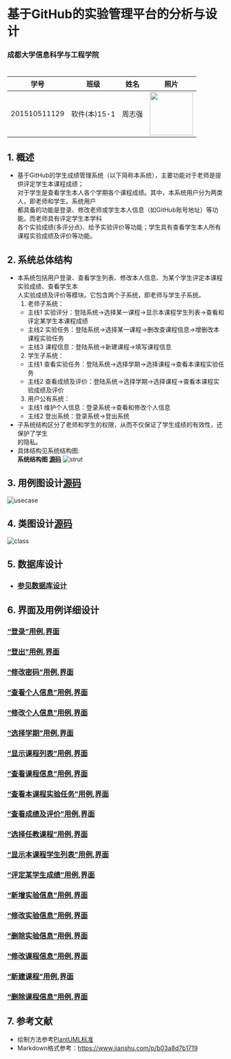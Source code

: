 # 基于GitHub的实验管理平台的分析与设计

### 成都大学信息科学与工程学院

#

|学号|班级|姓名|照片|
|:-------:|:-------------: | :----------:|:---:|
|201510511129|软件(本)15-1|周志强|<img src="./src/images/myself.jpg" width = "100px" />|

## 1. 概述
*   基于GitHub的学生成绩管理系统（以下简称本系统），主要功能对于老师是提供评定学生本课程成绩；  
对于学生是查看学生本人各个学期各个课程成绩。其中，本系统用户分为两类人，即老师和学生。系统用户  
都具备的功能是登录、修改老师或学生本人信息（如GitHub账号地址）等功能。而老师具有评定学生本学科  
各个实验成绩(多评分点)、给予实验评价等功能；学生具有查看学生本人所有课程实验成绩及评价等功能。  
    
## 2. 系统总体结构
*   本系统包括用户登录、查看学生列表、修改本人信息、为某个学生评定本课程实验成绩、查看学生本  
人实验成绩及评价等模块。它包含两个子系统，即老师与学生子系统。  
    1.  老师子系统：  
    *   主线1 实验评分：登陆系统->选择某一课程->显示本课程学生列表->查看和评定某学生本课程成绩 
    *   主线2 实验任务：登陆系统->选择某一课程->删改查课程信息->增删改本课程实验任务  
    *   主线3 课程信息：登陆系统->新建课程->填写课程信息  
    2.  学生子系统：  
    *   主线1 查看实验任务：登陆系统->选择学期->选择课程->查看本课程实验任务  
    *   主线2 查看成绩及评价：登陆系统->选择学期->选择课程->查看本课程实验成绩及评价  
    3.  用户公有系统：   
    *   主线1 维护个人信息：登录系统->查看和修改个人信息
    *   主线2 登出系统：登录系统->登出系统   
*   子系统结构区分了老师和学生的权限，从而不仅保证了学生成绩的有效性，还保护了学生  
的隐私。
*   具体结构见系统结构图:  
**系统结构图 [源码](./src/codes/strut.wsd)**
![strut](./src/images/strut.png)
    
## 3. 用例图设计[源码](./src/codes/usecase.wsd)
![usecase](./src/images/usecase.png)

## 4. 类图设计[源码](./src/codes/class.wsd)
![class](./src/images/class.png)

## 5. 数据库设计
- ### [参见数据库设计](./src/数据库设计/数据库设计.md)
     
## 6. 界面及用例详细设计

### [“登录”用例](./src/用例/登录.md),[界面](https://agreysky.github.io/is_analysis/test6/src/ui/login_html.html)
### [“登出”用例](./src/用例/登出.md),[界面](https://agreysky.github.io/is_analysis/test6/src/ui/顶部菜单_html.html)
### [“修改密码”用例](./src/用例/修改密码.md),[界面](https://agreysky.github.io/is_analysis/test6/src/ui/顶部菜单_html.html)
### [“查看个人信息”用例](./src/用例/查看个人信息.md),[界面](https://agreysky.github.io/is_analysis/test6/src/ui/顶部菜单_html.html)
### [“修改个人信息”用例](./src/用例/修改个人信息.md),[界面](https://agreysky.github.io/is_analysis/test6/src/ui/顶部菜单_html.html)
### [“选择学期”用例](./src/用例/选择学期.md),[界面](https://agreysky.github.io/is_analysis/test6/src/ui/选择学期_html.html)
### [“显示课程列表”用例](src/用例/查看课程列表.md),[界面](https://agreysky.github.io/is_analysis/test6/src/ui/查看课程列表_html.html)
### [“查看课程信息”用例](./src/用例/查看课程信息.md),[界面](https://agreysky.github.io/is_analysis/test6/src/ui/查看课程信息_html.html)
### [“查看本课程实验任务”用例](src/用例/查看实验列表.md),[界面](https://agreysky.github.io/is_analysis/test6/src/ui/删改查实验任务（1）_html.html)
### [“查看成绩及评价”用例](src/用例/查看成绩列表.md),[界面](https://agreysky.github.io/is_analysis/test6/src/ui/查看和评定成绩列表_html.html)
### [“选择任教课程”用例](./src/用例/选择任教课程.md),[界面](https://agreysky.github.io/is_analysis/test6/src/ui/顶部菜单_html.html)
### [“显示本课程学生列表”用例](./src/用例/显示本课程学生列表.md),[界面](https://agreysky.github.io/is_analysis/test6/src/ui/显示本课程学生列表_html.html)
### [“评定某学生成绩”用例](./src/用例/评定某学生成绩.md),[界面](https://agreysky.github.io/is_analysis/test6/src/ui/查看和评定成绩列表_html.html)
### [“新增实验信息”用例](./src/用例/新增实验信息.md),[界面](https://agreysky.github.io/is_analysis/test6/src/ui/新增实验信息_html.html)
### [“修改实验信息”用例](./src/用例/修改实验信息.md),[界面](https://agreysky.github.io/is_analysis/test6/src/ui/删改查实验任务（1）_html.html)
### [“删除实验信息”用例](./src/用例/删除实验信息.md),[界面](https://agreysky.github.io/is_analysis/test6/src/ui/删改查实验任务（1）_html.html)
### [“修改课程信息”用例](./src/用例/修改课程信息.md),[界面](https://agreysky.github.io/is_analysis/test6/src/ui/修改课程信息_html.html)
### [“新建课程”用例](./src/用例/新建课程.md),[界面](https://agreysky.github.io/is_analysis/test6/src/ui/新建课程_html.html)
### [“删除课程信息”用例](./src/用例/删除课程信息.md),[界面](https://agreysky.github.io/is_analysis/test6/src/ui/顶部菜单_html.html)



## 7. 参考文献
- 绘制方法参考[PlantUML标准](http://plantuml.com)
- Markdown格式参考：https://www.jianshu.com/p/b03a8d7b1719